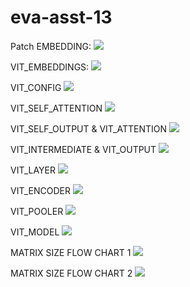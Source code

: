 # eva-asst-13

Patch EMBEDDING:
![](/images/1.jpg)

VIT_EMBEDDINGS:
![](/images/2.jpg)

VIT_CONFIG
![](/images/3.jpg)

VIT_SELF_ATTENTION
![](/images/4.jpg)

VIT_SELF_OUTPUT & VIT_ATTENTION 
![](/images/5.jpg)

VIT_INTERMEDIATE  &  VIT_OUTPUT
![](/images/6.jpg)

VIT_LAYER
![](/images/7.jpg)


VIT_ENCODER
![](/images/8.jpg)

VIT_POOLER
![](/images/9.jpg)

VIT_MODEL
![](/images/10.jpg)

MATRIX SIZE FLOW CHART 1
![](/images/11.jpg)

MATRIX SIZE FLOW CHART 2
![](/images/12.jpg)


